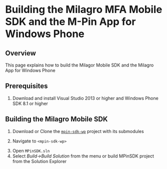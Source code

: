 <div class="WordSection1">
<h1><span style="font-size:32px;">Building the Milagro MFA Mobile SDK and the M-Pin App for Windows Phone</span></h1>

<h2>Overview</h2>

<p class="MsoNormal">This page explains how to build the Milagor Mobile SDK and the Milagro App for Windows Phone</p>

<h2>Prerequisites<span style="font-family:Symbol"><span style="font:7.0pt &quot;Times New Roman&quot;">&nbsp; &nbsp; &nbsp; &nbsp;&nbsp;</span></span></h2>

<ol>
	<li>Download and install Visual Studio 2013 or higher and Windows Phone SDK 8.1 or higher</li>
</ol>

<h2>Building the Milagro Mobile SDK<span style="font:7.0pt &quot;Times New Roman&quot;">&nbsp; &nbsp;</span></h2>

<ol>
	<li>Download or Clone the <a href="https://github.com/miracl/mpin-sdk-wp"><code>mpin-sdk-wp</code></a>&nbsp;project with its submodules</li>
	<li>
	<p>Navigate to <code>&lt;mpin-sdk-wp&gt;</code></p>
	</li>
	<li>Open&nbsp;<code>MPinSDK.sln</code></li>
	<li>Select <em>Build-&gt;Build Solution</em>&nbsp;from the menu or build MPinSDK project from the Solution Explorer</li>
</ol>

